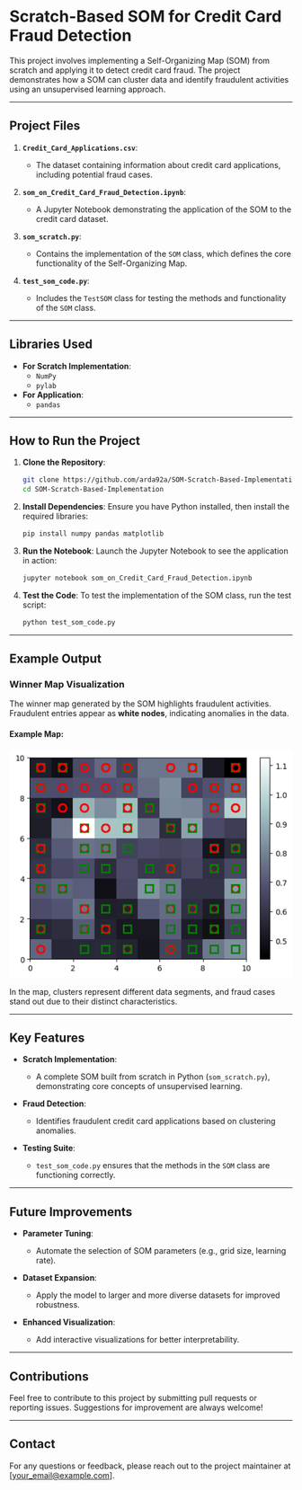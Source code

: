 # Scratch-Based SOM for Credit Card Fraud Detection

This project involves implementing a Self-Organizing Map (SOM) from scratch and applying it to detect credit card fraud. The project demonstrates how a SOM can cluster data and identify fraudulent activities using an unsupervised learning approach.

---

## Project Files

1. **`Credit_Card_Applications.csv`**:
   - The dataset containing information about credit card applications, including potential fraud cases.

2. **`som_on_Credit_Card_Fraud_Detection.ipynb`**:
   - A Jupyter Notebook demonstrating the application of the SOM to the credit card dataset.

3. **`som_scratch.py`**:
   - Contains the implementation of the `SOM` class, which defines the core functionality of the Self-Organizing Map.

4. **`test_som_code.py`**:
   - Includes the `TestSOM` class for testing the methods and functionality of the `SOM` class.

---

## Libraries Used

- **For Scratch Implementation**:
  - `NumPy`
  - `pylab`
- **For Application**:
  - `pandas`

---

## How to Run the Project

1. **Clone the Repository**:
   ```bash
   git clone https://github.com/arda92a/SOM-Scratch-Based-Implementation  
   cd SOM-Scratch-Based-Implementation
   ```

2. **Install Dependencies**:
   Ensure you have Python installed, then install the required libraries:
   ```bash
   pip install numpy pandas matplotlib
   ```

3. **Run the Notebook**:
   Launch the Jupyter Notebook to see the application in action:
   ```bash
   jupyter notebook som_on_Credit_Card_Fraud_Detection.ipynb
   ```

4. **Test the Code**:
   To test the implementation of the SOM class, run the test script:
   ```bash
   python test_som_code.py
   ```

---

## Example Output

### Winner Map Visualization
The winner map generated by the SOM highlights fraudulent activities. Fraudulent entries appear as **white nodes**, indicating anomalies in the data.

#### Example Map:
![Winner Map](som_map.png)

In the map, clusters represent different data segments, and fraud cases stand out due to their distinct characteristics.

---

## Key Features

- **Scratch Implementation**:
  - A complete SOM built from scratch in Python (`som_scratch.py`), demonstrating core concepts of unsupervised learning.

- **Fraud Detection**:
  - Identifies fraudulent credit card applications based on clustering anomalies.

- **Testing Suite**:
  - `test_som_code.py` ensures that the methods in the `SOM` class are functioning correctly.

---

## Future Improvements

- **Parameter Tuning**:
  - Automate the selection of SOM parameters (e.g., grid size, learning rate).

- **Dataset Expansion**:
  - Apply the model to larger and more diverse datasets for improved robustness.

- **Enhanced Visualization**:
  - Add interactive visualizations for better interpretability.

---

## Contributions

Feel free to contribute to this project by submitting pull requests or reporting issues. Suggestions for improvement are always welcome!

---

## Contact

For any questions or feedback, please reach out to the project maintainer at [your_email@example.com].

